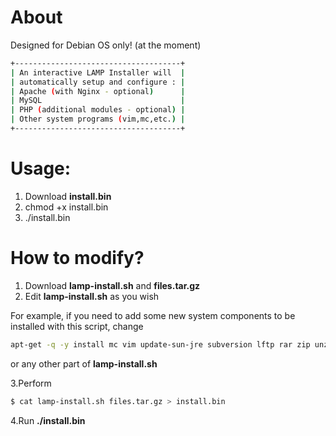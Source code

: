 About
====

Designed for Debian OS only! (at the moment)

```bash
+-------------------------------------+
| An interactive LAMP Installer will  |
| automatically setup and configure : |
| Apache (with Nginx - optional)      |
| MySQL                               |
| PHP (additional modules - optional) |
| Other system programs (vim,mc,etc.) |
+-------------------------------------+
```

Usage:
====

1. Download **install.bin**
2. chmod +x install.bin
3. ./install.bin

How to modify?
====

1. Download **lamp-install.sh** and **files.tar.gz**
2. Edit **lamp-install.sh** as you wish

For example, if you need to add some new system components to be installed with this script, change
```bash
apt-get -q -y install mc vim update-sun-jre subversion lftp rar zip unzip sudo atop iotop bash memcached sphinxsearch rsync redis-server
```
or any other part of **lamp-install.sh**

3.Perform
```bash
$ cat lamp-install.sh files.tar.gz > install.bin
```
4.Run **./install.bin**
